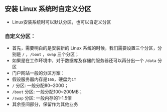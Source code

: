 ## 安装 Linux 系统时自定义分区
- Linux安装系统时可以默认分区，也可以自定义分区

### 自定义分区：
- 首先，需要明白的是安装新的 Linux 系统的时候，我们需要设置三个分区，分别是 `/` ，`/boot` ，`swap` 三个分区；
- 如果是在工作环境中，对于数据库及存储的服务器还可以再分出一个 `/data` 分区
- 门户网站一般的分区方案：
- 假设服务器内存是`16G`，硬盘为`1T`
- `/` 分区: 一般分配80~200G；
- `/boot` 分区: 一般分配100~200MB；
- `/swap` 分区: 一般内存的1-1.5倍
- 其余空间部分，保留作为其他业务
